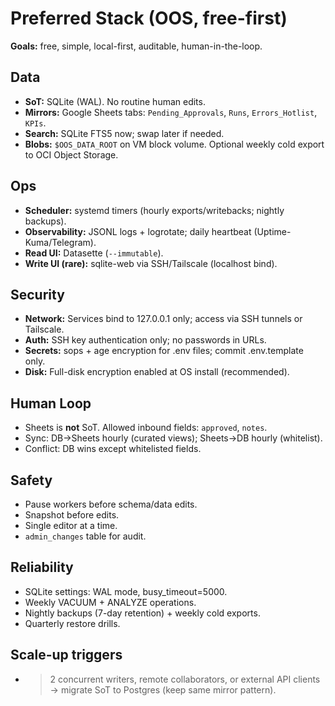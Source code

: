 # Preferred Stack (OOS, free-first)

**Goals:** free, simple, local-first, auditable, human-in-the-loop.

## Data
- **SoT:** SQLite (WAL). No routine human edits.
- **Mirrors:** Google Sheets tabs: `Pending_Approvals`, `Runs`, `Errors_Hotlist`, `KPIs`.
- **Search:** SQLite FTS5 now; swap later if needed.
- **Blobs:** `$OOS_DATA_ROOT` on VM block volume. Optional weekly cold export to OCI Object Storage.

## Ops
- **Scheduler:** systemd timers (hourly exports/writebacks; nightly backups).
- **Observability:** JSONL logs + logrotate; daily heartbeat (Uptime-Kuma/Telegram).
- **Read UI:** Datasette (`--immutable`).
- **Write UI (rare):** sqlite-web via SSH/Tailscale (localhost bind).

## Security
- **Network:** Services bind to 127.0.0.1 only; access via SSH tunnels or Tailscale.
- **Auth:** SSH key authentication only; no passwords in URLs.
- **Secrets:** sops + age encryption for .env files; commit .env.template only.
- **Disk:** Full-disk encryption enabled at OS install (recommended).

## Human Loop
- Sheets is **not** SoT. Allowed inbound fields: `approved`, `notes`.
- Sync: DB→Sheets hourly (curated views); Sheets→DB hourly (whitelist).
- Conflict: DB wins except whitelisted fields.

## Safety
- Pause workers before schema/data edits.
- Snapshot before edits.
- Single editor at a time.
- `admin_changes` table for audit.

## Reliability
- SQLite settings: WAL mode, busy_timeout=5000.
- Weekly VACUUM + ANALYZE operations.
- Nightly backups (7-day retention) + weekly cold exports.
- Quarterly restore drills.

## Scale-up triggers
- >2 concurrent writers, remote collaborators, or external API clients → migrate SoT to Postgres (keep same mirror pattern).